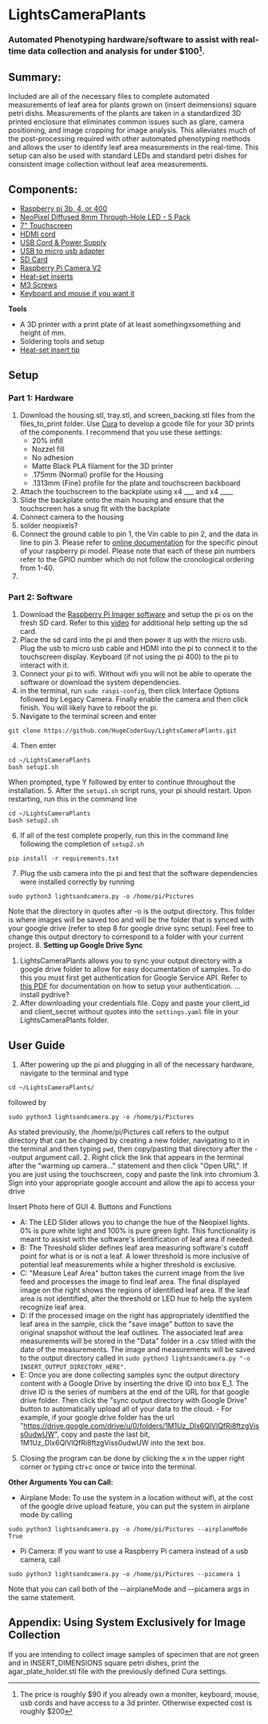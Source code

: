 # LightsCameraPlants
### Automated Phenotyping hardware/software to assist with real-time data collection and analysis for under $100[^1].
[^1]: The price is roughly $90 if you already own a moniter, keyboard, mouse, usb cords and have access to a 3d printer. Otherwise expected cost is roughly $200
## Summary:
Included are all of the necessary files to complete automated measurements of leaf area for plants grown on (insert deimensions) square petri dishs. Measurements of the plants are taken in a standardized 3D printed enclosure that eliminates common issues such as glare, camera positioning, and image cropping for image analysis. This alleviates much of the post-processing required with other automated phenotyping methods and allows the user to identify leaf area measurements in the real-time. This setup can also be used with standard LEDs and standard petri dishes for consistent image collection without leaf area measurements. 
## Components:
- [Raspberry pi 3b, 4, or 400](https://www.adafruit.com/product/4296)
- [NeoPixel Diffused 8mm Through-Hole LED - 5 Pack](https://www.adafruit.com/product/1734?gclid=EAIaIQobChMI-vbjzefJ9gIV1BatBh1jzA-aEAAYASAAEgI8xfD_BwE) 
- [7" Touchscreen](https://www.adafruit.com/product/2407)
- [HDMI cord](https://www.adafruit.com/product/2197)
- [USB Cord & Power Supply](https://www.adafruit.com/product/1995)
- [USB to micro usb adapter](https://www.adafruit.com/product/2185)
- [SD Card](https://www.adafruit.com/product/2820)
- [Raspberry Pi Camera V2](https://www.raspberrypi.com/products/camera-module-v2/)
- [Heat-set inserts](https://www.adafruit.com/product/4256)
- [M3 Screws](https://www.amazon.com/Sutemribor-320Pcs-Stainless-Button-Assortment/dp/B07CYNKLT2/ref=sr_1_4?keywords=m3+screws&qid=1647405731&sr=8-4)
- [Keyboard and mouse if you want it](https://www.adafruit.com/product/1738)


**Tools**
- A 3D printer with a print plate of at least somethingxsomething and height of mm.
- Soldering tools and setup
- [Heat-set insert tip](https://www.adafruit.com/product/4239_)

## Setup
### Part 1: Hardware
1. Download the housing.stl, tray.stl, and screen_backing.stl files from the files_to_print folder. Use [Cura](https://ultimaker.com/software/ultimaker-cura) to develop a gcode file for your 3D prints of the components. I recommend that you use these settings:
   - 20% infill
   - Nozzel fill
   - No adhesion
   - Matte Black PLA filament for the 3D printer
   - .175mm (Normal) profile for the Housing
   - .1313mm (Fine) profile for the plate and touchscreen backboard
2. Attach the touchscreen to the backplate using x4 ___ and x4 ____
3. Slide the backplate onto the main housing and ensure that the touchscreen has a snug fit with the backplate
4. Connect camera to the housing
5. solder neopixels?
6. Connect the ground cable to pin 1, the Vin cable to pin 2, and the data in line to pin 3. Please refer to [online documentation](https:includelineheree) for the specific pinout of your raspberry pi model. Please note that each of these pin numbers refer to the GPIO number which do not follow the cronological ordering from 1-40.
7. 
### Part 2: Software
1. Download the [Raspberry Pi Imager software](https://www.raspberrypi.com/software/) and setup the pi os on the fresh SD card. Refer to this [video](https://www.youtube.com/watch?v=ntaXWS8Lk34) for additional help setting up the sd card.
2. Place the sd card into the pi and then power it up with the micro usb. Plug the usb to micro usb cable and HDMI into the pi to connect it to the touchscreen display. Keyboard (if not using the pi 400) to the pi to interact with it.
3. Connect your pi to wifi. Without wifi you will not be able to operate the software or download the system dependencies. 
3. in the terminal, run `sudo raspi-config`, then click Interface Options followed by Legacy Camera. Finally enable the camera and then click finish. You will likely have to reboot the pi.
4. Navigate to the terminal screen and enter
```
git clone https://github.com/HugeCoderGuy/LightsCameraPlants.git
```
4. Then enter
```
cd ~/LightsCameraPlants
bash setup1.sh
```
When prompted, type Y followed by enter to continue throughout the installation. 
5. After the `setup1.sh` script runs, your pi should restart. Upon restarting, run this in the command line
```
cd ~/LightsCameraPlants
bash setup2.sh
```
6. If all of the test complete properly, run this in the command line following the completion of `setup2.sh`
```
pip install -r requirements.txt
```
7. Plug the usb camera into the pi and test that the software dependencies were installed correctly by running 
```
sudo python3 lightsandcamera.py -o /home/pi/Pictures
``` 
   Note that the directory in quotes after -o is the output directory. This folder is where images will be saved too and will be the folder that is synced with your google drive (refer to step 8 for google drive sync setup). Feel free to change this output directory to correspond to a folder with your current project.
8. **Setting up Google Drive Sync**
   1. LightsCameraPlants allows you to sync your output directory with a google drive folder to allow for easy documentation of samples. To do this you must first get authentication for Google Service API. Refer to [this PDF](https://d35mpxyw7m7k7g.cloudfront.net/bigdata_1/Get+Authentication+for+Google+Service+API+.pdf) for documentation on how to setup your authentication.  ... install pydrive?
   2. After downloading your credentials file. Copy and paste your client_id and client_secret without quotes into the `settings.yaml` file in your LightsCameraPlants folder.
## User Guide
1. After powering up the pi and plugging in all of the necessary hardware, navigate to the terminal and type
```
cd ~/LightsCameraPlants/
```
followed by
```
sudo python3 lightsandcamera.py -o /home/pi/Pictures
```
As stated previously, the /home/pi/Pictures call refers to the output directory that can be changed by creating a new folder, navigating to it in the terminal and then typing `pwd`, then copy/pasting that directory after the --output argument call.
2. Right click the link that appears in the terminal after the "warming up camera..." statement and then click "Open URL". If you are just using the touchscreen, copy and paste the link into chromium
3. Sign into your appropriate google account and allow the api to access your drive

Insert Photo here of GUI
4. Buttons and Functions
   - A: The LED Slider allows you to change the hue of the Neopixel lights. 0% is pure white light and 100% is pure green light. This functionality is meant to assist with the software's identification of leaf area if needed.
   - B: The Threshold slider defines leaf area measuring software's cutoff point for what is or is not a leaf. A lower threshold is more inclusive of potential leaf measurements while a higher threshold is exclusive.
   - C: "Measure Leaf Area" button takes the current image from the live feed and processes the image to find leaf area. The final displayed image on the right shows the regions of identified leaf area. If the leaf area is not identified, alter the threshold or LED hue to help the system recognize leaf area.
   - D: If the processed image on the right has appropriately identified the leaf area in the sample, click the "save image" button to save the original snapshot without the leaf outlines. The associated leaf area measurements will be stored in the "Data" folder in a .csv titled with the date of the measurements. The image and measurements will be saved to the output directory called in `sudo python3 lightsandcamera.py "-o INSERT_OUTPUT_DIRECTORY_HERE"`.
   - E: Once you are done collecting samples sync the output directory content with a Google Drive by inserting the drive ID into box E_1. The drive ID is the series of numbers at the end of the URL for that google drive folder. Then click the "sync output directory with Google Drive" button to automatically upload all of your data to the cloud.
    - For example, if your google drive folder has the url "https://drive.google.com/drive/u/0/folders/1M1Uz_Dlx6QlVlQfRi8ftzgViss0udwUW", copy and paste the last bit, 1M1Uz_Dlx6QlVlQfRi8ftzgViss0udwUW into the text box.
5. Closing the program can be done by clicking the x in the upper right corner or typing ctr+c once or twice into the terminal.

**Other Arguments You can Call:**
- Airplane Mode: To use the system in a location without wifi, at the cost of the google drive upload feature, you can put the system in airplane mode by calling
```
sudo python3 lightsandcamera.py -o /home/pi/Pictures --airplaneMode True
```
- Pi Camera: If you want to use a Raspberry Pi camera instead of a usb camera, call 
```
sudo python3 lightsandcamera.py -o /home/pi/Pictures --picamera 1
```
Note that you can call both of the --airplaneMode and --picamera args in the same statement.

<!--##Acknowledgements
This project was done for and funded by the UC Davis Bloom Lab. Huge thanks goes out to Arnold Bloom for accepting me into his lab, Jordan Stefani for providing the code that assist with leaf area analysis, and Anna Knapp for providing me with essential mentorship as I became familiar with the Raspberry Pi platform and its integration with the numerous python libraries. -->


## Appendix: Using System Exclusively for Image Collection
If you are intending to collect image samples of specimen that are not green and in INSERT_DIMENSIONS square petri dishes, print the agar_plate_holder.stl file with the previously defined Cura settings.